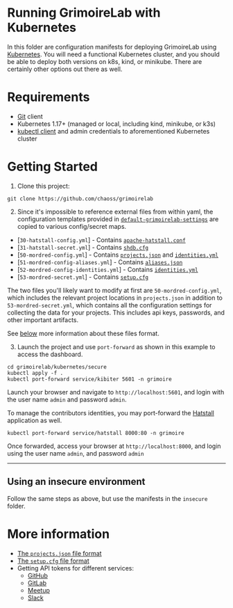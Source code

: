 # Running GrimoireLab with Kubernetes

In this folder are configuration manifests for deploying GrimoireLab using [Kubernetes](https://kubernetes.io). You will need a functional Kubernetes cluster, and you should be able to deploy both versions on k8s, kind, or minikube. There are certainly other options out there as well.

# Requirements

* [Git](https://git-scm.com/) client
* Kubernetes 1.17+ (managed or local, including kind, minikube, or k3s)
* [kubectl client](https://kubernetes.io/docs/tasks/tools/install-kubectl/) and admin credentials to aforementioned Kubernetes cluster

# Getting Started

1. Clone this project:
```console
git clone https://github.com/chaoss/grimoirelab
```

2. Since it's impossible to reference external files from within yaml, the configuration templates provided in [`default-grimoirelab-settings`](../default-grimoirelab-settings) are copied to various config/secret maps.

* [`30-hatstall-config.yml`] - Contains [`apache-hatstall.conf`](../default-grimoirelab-settings/apache-hatstall.conf)
* [`31-hatstall-secret.yml`] - Contains [`shdb.cfg`](../default-grimoirelab-settings/shdb.cfg)
* [`50-mordred-config.yml`] - Contains [`projects.json`](../default-grimoirelab-settings/projects.json) and [`identities.yml`](../default-grimoirelab-settings/identities.yml)
* [`51-mordred-config-aliases.yml`] - Contains [`aliases.json`](../default-grimoirelab-settings/aliases.json)
* [`52-mordred-config-identities.yml`] - Contains [`identities.yml`](../default-grimoirelab-settings/identities.yml)
* [`53-mordred-secret.yml`] - Contains [`setup.cfg`](../default-grimoirelab-settings/setup.cfg)

The two files you'll likely want to modify at first are `50-mordred-config.yml`, which includes the relevant project locations in `projects.json` in addition to `53-mordred-secret.yml`, which contains all the configuration settings for collecting the data for your projects. This includes api keys, passwords, and other important artifacts.

See [below](#more-information) more information about these files format.

3. Launch the project and use `port-forward` as shown in this example to access the dashboard.

```console
cd grimoirelab/kubernetes/secure
kubectl apply -f .
kubectl port-forward service/kibiter 5601 -n grimoire
```

Launch your browser and navigate to `http://localhost:5601`, and login with the user name `admin` and password `admin`.

To manage the contributors identities, you may port-forward the [Hatstall](https://github.com/chaoss/grimoirelab-hatstall) application as well.

```console
kubectl port-forward service/hatstall 8000:80 -n grimoire
```

Once forwarded, access your browser at `http://localhost:8000`, and login using the user name `admin`, and password `admin`

---

## Using an insecure environment

Follow the same steps as above, but use the manifests in the `insecure` folder.


# More information

* [The `projects.json` file format](https://github.com/chaoss/grimoirelab-sirmordred#projectsjson)
* [The `setup.cfg` file format](https://github.com/chaoss/grimoirelab-sirmordred#setupcfg)
* Getting API tokens for different services:
  * [GitHub](https://help.github.com/en/articles/creating-a-personal-access-token-for-the-command-line)
  * [GitLab](https://docs.gitlab.com/ee/user/profile/personal_access_tokens.html)
  * [Meetup](https://secure.meetup.com/es-ES/meetup_api/oauth_consumers/)
  * [Slack](https://get.slack.help/hc/en-us/articles/215770388-Create-and-regenerate-API-tokens)
